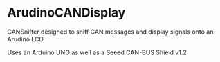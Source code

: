 # ArudinoCANDisplay
CANSniffer designed to sniff CAN messages and display signals onto an Arudino LCD

Uses an Arduino UNO as well as a Seeed CAN-BUS Shield v1.2
